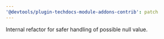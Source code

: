 ```yaml
---
'@devtools/plugin-techdocs-module-addons-contrib': patch
---
```


Internal refactor for safer handling of possible null value.

